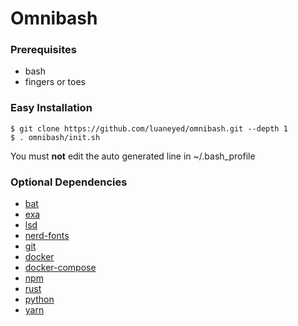 # Omnibash #

### Prerequisites ###
- bash
- fingers or toes

### Easy Installation ###
```
$ git clone https://github.com/luaneyed/omnibash.git --depth 1
$ . omnibash/init.sh
```
You must **not** edit the auto generated line in ~/.bash_profile

### Optional Dependencies ###
- [bat](https://github.com/sharkdp/bat/blob/master/README.md#installation)
- [exa](https://github.com/ogham/exa/blob/master/README.md#installation)
- [lsd](https://github.com/Peltoche/lsd/blob/master/README.md#installation)
- [nerd-fonts](https://github.com/ryanoasis/nerd-fonts/blob/master/readme.md#font-installation)
- [git](https://git-scm.com/downloads)
- [docker](https://docs.docker.com/install/#supported-platforms)
- [docker-compose](https://docs.docker.com/compose/install/#install-compose)
- [npm](https://github.com/creationix/nvm/blob/master/README.md#installation-and-update)
- [rust](https://www.rust-lang.org/tools/install)
- [python](https://www.python.org/downloads/)
- [yarn](https://yarnpkg.com/en/docs/install)

